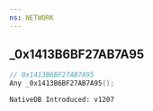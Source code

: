 ```yaml
---
ns: NETWORK
---
```

## _0x1413B6BF27AB7A95

```c
// 0x1413B6BF27AB7A95
Any _0x1413B6BF27AB7A95();
```

```
NativeDB Introduced: v1207
```

